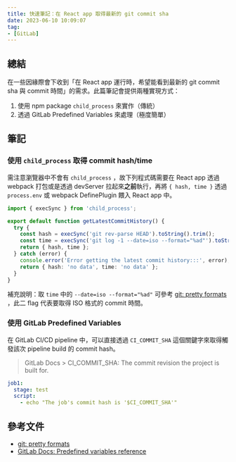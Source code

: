 ```yaml
---
title: 快速筆記：在 React app 取得最新的 git commit sha
date: 2023-06-10 10:09:07
tag:
- [GitLab]
---
```


## 總結

在一些因緣際會下收到「在 React app 運行時，希望能看到最新的 git commit sha 與 commit 時間」的需求。此篇筆記會提供兩種實現方式：

1. 使用 npm package `child_process` 來實作（傳統）
2. 透過 GitLab Predefined Variables 來處理（極度簡單）

## 筆記

### 使用 `child_process` 取得 commit hash/time

需注意瀏覽器中不會有 `child_process` ，故下列程式碼需要在 React app 透過 webpack 打包或是透過 devServer 拉起來**之前**執行，再將 `{ hash, time }` 透過 `process.env` 或 webpack DefinePlugin 餵入 React app 中。

```ts
import { execSync } from 'child_process';

export default function getLatestCommitHistory() {
  try {
    const hash = execSync('git rev-parse HEAD').toString().trim();
    const time = execSync('git log -1 --date=iso --format="%ad"').toString();
    return { hash, time };
  } catch (error) {
    console.error('Error getting the latest commit history:::', error);
    return { hash: 'no data', time: 'no data' };
  }
}
```

補充說明：取 `time` 中的 `--date=iso --format="%ad"` 可參考 [git: pretty formats](https://git-scm.com/docs/pretty-formats) ，此二 flag 代表要取得 ISO 格式的 commit 時間。

### 使用 GitLab Predefined Variables

在 GitLab CI/CD pipeline 中，可以直接透過 `CI_COMMIT_SHA` 這個關鍵字來取得觸發該次 pipeline build 的 commit hash。

> GitLab Docs > CI_COMMIT_SHA: The commit revision the project is built for.

```yaml
job1:
  stage: test
  script:
    - echo "The job's commit hash is '$CI_COMMIT_SHA'"
```

## 參考文件

- [git: pretty formats](https://git-scm.com/docs/pretty-formats)
- [GitLab Docs: Predefined variables reference](https://docs.gitlab.com/ee/ci/variables/predefined_variables.html)
